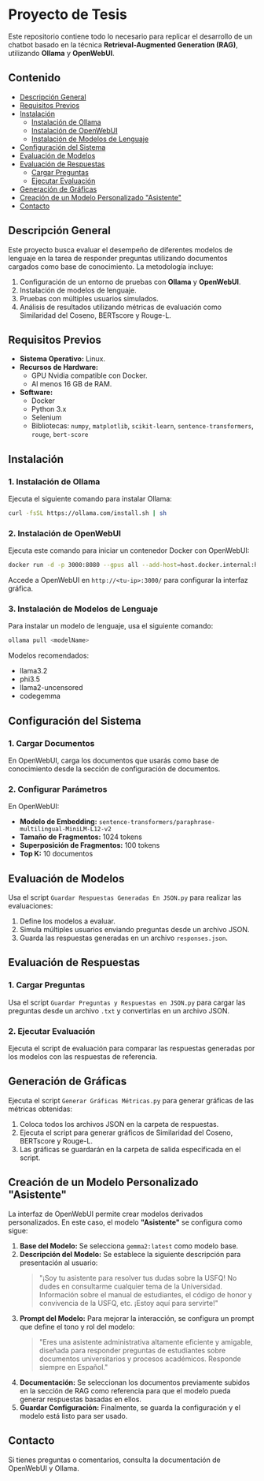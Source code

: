 # Proyecto de Tesis

Este repositorio contiene todo lo necesario para replicar el desarrollo de un chatbot basado en la técnica **Retrieval-Augmented Generation (RAG)**, utilizando **Ollama** y **OpenWebUI**.

## Contenido

- [Descripción General](#descripción-general)
- [Requisitos Previos](#requisitos-previos)
- [Instalación](#instalación)
  - [Instalación de Ollama](#1-instalación-de-ollama)
  - [Instalación de OpenWebUI](#2-instalación-de-openwebui)
  - [Instalación de Modelos de Lenguaje](#3-instalación-de-modelos-de-lenguaje)
- [Configuración del Sistema](#configuración-del-sistema)
- [Evaluación de Modelos](#evaluación-de-modelos)
- [Evaluación de Respuestas](#evaluación-de-respuestas)
  - [Cargar Preguntas](#1-cargar-preguntas)
  - [Ejecutar Evaluación](#2-ejecutar-evaluación)
- [Generación de Gráficas](#generación-de-gráficas)
- [Creación de un Modelo Personalizado "Asistente"](#creación-de-un-modelo-personalizado-asistente)
- [Contacto](#contacto)

## Descripción General

Este proyecto busca evaluar el desempeño de diferentes modelos de lenguaje en la tarea de responder preguntas utilizando documentos cargados como base de conocimiento. La metodología incluye:

1. Configuración de un entorno de pruebas con **Ollama** y **OpenWebUI**.
2. Instalación de modelos de lenguaje.
3. Pruebas con múltiples usuarios simulados.
4. Análisis de resultados utilizando métricas de evaluación como Similaridad del Coseno, BERTscore y Rouge-L.

## Requisitos Previos

- **Sistema Operativo:** Linux.
- **Recursos de Hardware:**
  - GPU Nvidia compatible con Docker.
  - Al menos 16 GB de RAM.
- **Software:**
  - Docker
  - Python 3.x
  - Selenium
  - Bibliotecas: `numpy`, `matplotlib`, `scikit-learn`, `sentence-transformers`, `rouge`, `bert-score`

## Instalación

### 1. Instalación de Ollama
Ejecuta el siguiente comando para instalar Ollama:
```bash
curl -fsSL https://ollama.com/install.sh | sh
```

### 2. Instalación de OpenWebUI
Ejecuta este comando para iniciar un contenedor Docker con OpenWebUI:
```bash
docker run -d -p 3000:8080 --gpus all --add-host=host.docker.internal:host-gateway -v open-webui:/app/backend/data --name open-webui --restart always ghcr.io/open-webui/open-webui:cuda
```
Accede a OpenWebUI en `http://<tu-ip>:3000/` para configurar la interfaz gráfica.

### 3. Instalación de Modelos de Lenguaje
Para instalar un modelo de lenguaje, usa el siguiente comando:
```bash
ollama pull <modelName>
```
Modelos recomendados:
- llama3.2
- phi3.5
- llama2-uncensored
- codegemma

## Configuración del Sistema

### 1. Cargar Documentos
En OpenWebUI, carga los documentos que usarás como base de conocimiento desde la sección de configuración de documentos.

### 2. Configurar Parámetros
En OpenWebUI:
- **Modelo de Embedding:** `sentence-transformers/paraphrase-multilingual-MiniLM-L12-v2`
- **Tamaño de Fragmentos:** 1024 tokens
- **Superposición de Fragmentos:** 100 tokens
- **Top K:** 10 documentos

## Evaluación de Modelos

Usa el script `Guardar Respuestas Generadas En JSON.py` para realizar las evaluaciones:
1. Define los modelos a evaluar.
2. Simula múltiples usuarios enviando preguntas desde un archivo JSON.
3. Guarda las respuestas generadas en un archivo `responses.json`.

## Evaluación de Respuestas

### 1. Cargar Preguntas
Usa el script `Guardar Preguntas y Respuestas en JSON.py` para cargar las preguntas desde un archivo `.txt` y convertirlas en un archivo JSON.

### 2. Ejecutar Evaluación
Ejecuta el script de evaluación para comparar las respuestas generadas por los modelos con las respuestas de referencia.

## Generación de Gráficas

Ejecuta el script `Generar Gráficas Métricas.py` para generar gráficas de las métricas obtenidas:
1. Coloca todos los archivos JSON en la carpeta de respuestas.
2. Ejecuta el script para generar gráficos de Similaridad del Coseno, BERTscore y Rouge-L.
3. Las gráficas se guardarán en la carpeta de salida especificada en el script.

## Creación de un Modelo Personalizado "Asistente"

La interfaz de OpenWebUI permite crear modelos derivados personalizados. En este caso, el modelo **"Asistente"** se configura como sigue:

1. **Base del Modelo:** Se selecciona `gemma2:latest` como modelo base.
2. **Descripción del Modelo:** Se establece la siguiente descripción para presentación al usuario:
   > "¡Soy tu asistente para resolver tus dudas sobre la USFQ! No dudes en consultarme cualquier tema de la Universidad. Información sobre el manual de estudiantes, el código de honor y convivencia de la USFQ, etc. ¡Estoy aquí para servirte!"
3. **Prompt del Modelo:** Para mejorar la interacción, se configura un prompt que define el tono y rol del modelo:
   > "Eres una asistente administrativa altamente eficiente y amigable, diseñada para responder preguntas de estudiantes sobre documentos universitarios y procesos académicos. Responde siempre en Español."
4. **Documentación:** Se seleccionan los documentos previamente subidos en la sección de RAG como referencia para que el modelo pueda generar respuestas basadas en ellos.
5. **Guardar Configuración:** Finalmente, se guarda la configuración y el modelo está listo para ser usado.

## Contacto
Si tienes preguntas o comentarios, consulta la documentación de OpenWebUI y Ollama.
